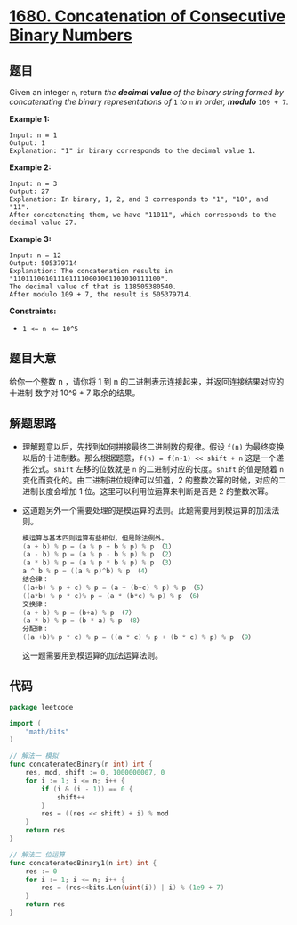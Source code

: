 # [1680. Concatenation of Consecutive Binary Numbers](https://leetcode.com/problems/concatenation-of-consecutive-binary-numbers/)


## 题目

Given an integer `n`, return *the **decimal value** of the binary string formed by concatenating the binary representations of* `1` *to* `n` *in order, **modulo*** `109 + 7`.

**Example 1:**

```
Input: n = 1
Output: 1
Explanation: "1" in binary corresponds to the decimal value 1. 
```

**Example 2:**

```
Input: n = 3
Output: 27
Explanation: In binary, 1, 2, and 3 corresponds to "1", "10", and "11".
After concatenating them, we have "11011", which corresponds to the decimal value 27.
```

**Example 3:**

```
Input: n = 12
Output: 505379714
Explanation: The concatenation results in "1101110010111011110001001101010111100".
The decimal value of that is 118505380540.
After modulo 109 + 7, the result is 505379714.
```

**Constraints:**

- `1 <= n <= 10^5`

## 题目大意

给你一个整数 n ，请你将 1 到 n 的二进制表示连接起来，并返回连接结果对应的 十进制 数字对 10^9 + 7 取余的结果。

## 解题思路

- 理解题意以后，先找到如何拼接最终二进制数的规律。假设 `f(n)` 为最终变换以后的十进制数。那么根据题意，`f(n) = f(n-1) << shift + n` 这是一个递推公式。`shift` 左移的位数就是 `n` 的二进制对应的长度。`shift` 的值是随着 `n` 变化而变化的。由二进制进位规律可以知道，2 的整数次幂的时候，对应的二进制长度会增加 1 位。这里可以利用位运算来判断是否是 2 的整数次幂。
- 这道题另外一个需要处理的是模运算的法则。此题需要用到模运算的加法法则。

    ```go
    模运算与基本四则运算有些相似，但是除法例外。
    (a + b) % p = (a % p + b % p) % p （1）
    (a - b) % p = (a % p - b % p) % p （2）
    (a * b) % p = (a % p * b % p) % p （3）
    a ^ b % p = ((a % p)^b) % p （4）
    结合律：
    ((a+b) % p + c) % p = (a + (b+c) % p) % p （5）
    ((a*b) % p * c)% p = (a * (b*c) % p) % p （6）
    交换律：
    (a + b) % p = (b+a) % p （7）
    (a * b) % p = (b * a) % p （8）
    分配律：
    ((a +b)% p * c) % p = ((a * c) % p + (b * c) % p) % p （9）
    ```

    这一题需要用到模运算的加法运算法则。

## 代码

```go
package leetcode

import (
	"math/bits"
)

// 解法一 模拟
func concatenatedBinary(n int) int {
	res, mod, shift := 0, 1000000007, 0
	for i := 1; i <= n; i++ {
		if (i & (i - 1)) == 0 {
			shift++
		}
		res = ((res << shift) + i) % mod
	}
	return res
}

// 解法二 位运算
func concatenatedBinary1(n int) int {
	res := 0
	for i := 1; i <= n; i++ {
		res = (res<<bits.Len(uint(i)) | i) % (1e9 + 7)
	}
	return res
}
```